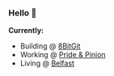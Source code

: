 ### Hello 👋

**Currently:**

- Building @ [8BitGit](https://8bitgit-main.vercel.app/)
- Working @ [Pride & Pinion](https://prideandpinion.com/)
- Living @ [Belfast](https://visitbelfast.com/)
